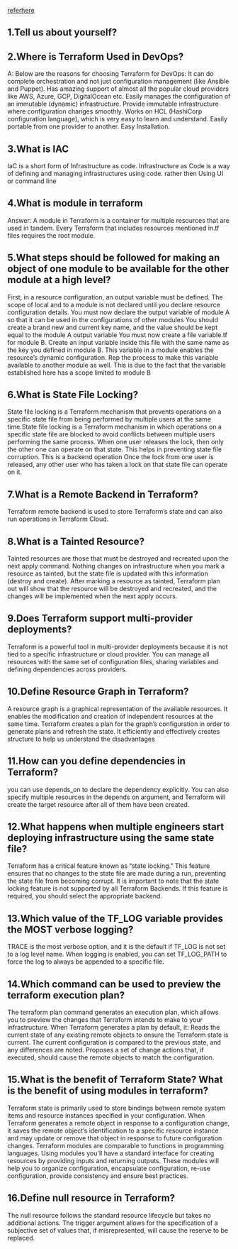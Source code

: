 [referhere](https://www.acte.in/terraform-interview-questions-and-answers/)

## 1.Tell us about yourself?


## 2.Where is Terraform Used in DevOps?
A: Below are the reasons for choosing Terraform for DevOps:
It can do complete orchestration and not just configuration management (like Ansible and Puppet).
Has amazing support of almost all the popular cloud providers like AWS, Azure, GCP, DigitalOcean etc.
Easily manages the configuration of an immutable (dynamic) infrastructure.
Provide immutable infrastructure where configuration changes smoothly.
Works on HCL (HashiCorp configuration language), which is very easy to learn and understand.
Easily portable from one provider to another.
Easy Installation.


## 3.What is IAC
IaC is a short form of Infrastructure as code.
Infrastructure as Code is a way of defining and managing infrastructures using code.
rather then Using UI or command line



## 4.What is module in terraform
Answer: A module in Terraform is a container for multiple resources that are used in tandem.
Every Terraform that includes resources mentioned in.tf files requires the root module.



## 5.What steps should be followed for making an object of one module to be available for the other module at a high level?
First, in a resource configuration, an output variable must be defined.
The scope of local and to a module is not declared until you declare resource configuration details.
You must now declare the output variable of module A so that it can be used in the configurations of other modules
You should create a brand new and current key name, and the value should be kept equal to the module A output variable
You must now create a file variable.tf for module B. Create an input variable inside this file with the same name as the key you defined in module B.
This variable in a module enables the resource’s dynamic configuration. Rep the process to make this variable available to another module as well.
This is due to the fact that the variable established here has a scope limited to module B



## 6.What is State File Locking?
State file locking is a Terraform mechanism that prevents operations on a specific state file from being performed by multiple users at the same time.State file locking is a Terraform mechanism in which operations on a specific state file are blocked to avoid conflicts between multiple users performing the same process. When one user releases the lock, then only the other one can operate on that state. This helps in preventing state file corruption. This is a backend operation
Once the lock from one user is released, any other user who has taken a lock on that state file can operate on it.


## 7.What is a Remote Backend in Terraform?
Terraform remote backend is used to store Terraform’s state and can also run operations in Terraform Cloud.


## 8.What is a Tainted Resource?
Tainted resources are those that must be destroyed and recreated upon the next apply command.
Nothing changes on infrastructure when you mark a resource as tainted, but the state file is updated with this information (destroy and create).
After marking a resource as tainted, Terraform plan out will show that the resource will be destroyed and recreated,
and the changes will be implemented when the next apply occurs.

## 9.Does Terraform support multi-provider deployments?
Terraform is a powerful tool in multi-provider deployments because it is not tied to a specific infrastructure or cloud provider.
You can manage all resources with the same set of configuration files, sharing variables and defining dependencies across providers.


## 10.Define Resource Graph in Terraform?
A resource graph is a graphical representation of the available resources.
It enables the modification and creation of independent resources at the same time.
Terraform creates a plan for the graph’s configuration in order to generate plans and refresh the state.
It efficiently and effectively creates structure to help us understand the disadvantages


## 11.How can you define dependencies in Terraform?
you can use depends_on to declare the dependency explicitly.
You can also specify multiple resources in the depends on argument,
and Terraform will create the target resource after all of them have been created.


## 12.What happens when multiple engineers start deploying infrastructure using the same state file?
Terraform has a critical feature known as “state locking.”
This feature ensures that no changes to the state file are made during a run, preventing the state file from becoming corrupt.
It is important to note that the state locking feature is not supported by all Terraform Backends.
If this feature is required, you should select the appropriate backend.


## 13.Which value of the TF_LOG variable provides the MOST verbose logging?
TRACE is the most verbose option, and it is the default if TF_LOG is not set to a log level name.
When logging is enabled, you can set TF_LOG_PATH to force the log to always be appended to a specific file.



## 14.Which command can be used to preview the terraform execution plan?
The terraform plan command generates an execution plan, which allows you to preview the changes that Terraform intends to make to your infrastructure. When Terraform generates a plan by default, it:
Reads the current state of any existing remote objects to ensure the Terraform state is current.
The current configuration is compared to the previous state, and any differences are noted.
Proposes a set of change actions that, if executed, should cause the remote objects to match the configuration.


## 15.What is the benefit of Terraform State? What is the benefit of using modules in terraform?
Terraform state is primarily used to store bindings between remote system items and resource instances specified in your configuration.
When Terraform generates a remote object in response to a configuration change,
it saves the remote object’s identification to a specific resource instance and
may update or remove that object in response to future configuration changes.
Terraform modules are comparable to functions in programming languages. Using modules you'll have a standard interface for creating resources by providing inputs and returning outputs. These modules will help you to organize configuration, encapsulate configuration, re-use configuration, provide consistency and ensure best practices.


## 16.Define null resource in Terraform?
The null resource follows the standard resource lifecycle but takes no additional actions.
The trigger argument allows for the specification of a subjective set of values that, if misrepresented, will cause the reserve to be replaced.
